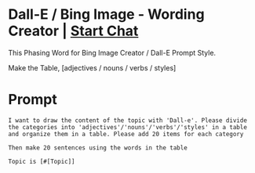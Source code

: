 

# Dall-E / Bing Image - Wording Creator | [Start Chat](https://gptcall.net/chat.html?data=%7B%22contact%22%3A%7B%22id%22%3A%2225ae76c7-ee2e-4a32-9971-083d3884280d%22%2C%22flow%22%3Atrue%7D%7D)
This Phasing Word for Bing Image Creator / Dall-E Prompt Style.

Make the Table, [adjectives / nouns / verbs / styles]

# Prompt

```
I want to draw the content of the topic with 'Dall-e'. Please divide the categories into 'adjectives'/'nouns'/'verbs'/'styles' in a table and organize them in a table. Please add 20 items for each category

Then make 20 sentences using the words in the table

Topic is [#[Topic]]
```





